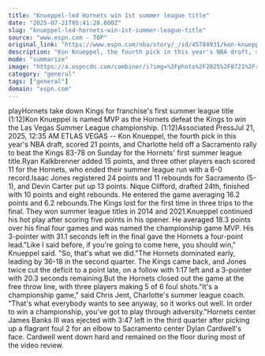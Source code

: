 ```yaml
---
title: "Knueppel-led Hornets win 1st summer league title"
date: "2025-07-21T05:41:28.000Z"
slug: "knueppel-led-hornets-win-1st-summer-league-title"
source: "www.espn.com - TOP"
original_link: "https://www.espn.com/nba/story/_/id/45784931/kon-knueppel-scores-21-points-hornets-hold-kings-win-first-nba-summer-league-title"
description: "Kon Knueppel, the fourth pick in this year's NBA draft, scored 21 points, and Charlotte held off a Sacramento rally to beat the Kings 83-78 on Sunday for the Hornets' first summer league title."
mode: "summarize"
image: "https://a.espncdn.com/combiner/i?img=%2Fphoto%2F2025%2F0721%2Fr1521561_1296x729_16%2D9.jpg"
category: "general"
tags: ["general"]
domain: "espn.com"
---
```

<p>playHornets take down Kings for franchise's first summer league title (1:12)Kon Knueppel is named MVP as the Hornets defeat the Kings to win the Las Vegas Summer League championship. (1:12)Associated PressJul 21, 2025, 12:35 AM ETLAS VEGAS -- Kon Knueppel, the fourth pick in this year's NBA draft, scored 21 points, and Charlotte held off a Sacramento rally to beat the Kings 83-78 on Sunday for the Hornets' first summer league title.Ryan Kalkbrenner added 15 points, and three other players each scored 11 for the Hornets, who ended their summer league run with a 6-0 record.Isaac Jones registered 24 points and 11 rebounds for Sacramento (5-1), and Devin Carter put up 13 points. Nique Clifford, drafted 24th, finished with 10 points and eight rebounds. He entered the game averaging 16.2 points and 6.2 rebounds.The Kings lost for the first time in three trips to the final. They won summer league titles in 2014 and 2021.Knueppel continued his hot play after scoring five points in his opener. He averaged 18.3 points over his final four games and was named the championship game MVP. His 3-pointer with 31.1 seconds left in the final gave the Hornets a four-point lead."Like I said before, if you're going to come here, you should win," Knueppel said. "So, that's what we did."The Hornets dominated early, leading by 36-18 in the second quarter. The Kings came back, and Jones twice cut the deficit to a point late, on a follow with 1:17 left and a 3-pointer with 20.3 seconds remaining.But the Hornets closed out the game at the free throw line, with three players making 5 of 6 foul shots."It's a championship game," said Chris Jent, Charlotte's summer league coach. "That's what everybody wants to see anyway, so it works out well. In order to win a championship, you've got to play through adversity."Hornets center James Banks III was ejected with 3:47 left in the third quarter after picking up a flagrant foul 2 for an elbow to Sacramento center Dylan Cardwell's face. Cardwell went down hard and remained on the floor during most of the video review.</p>